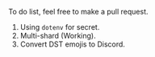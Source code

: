 To do list, feel free to make a pull request.
1. Using ``dotenv`` for secret.
2. Multi-shard (Working).
3. Convert DST emojis to Discord.
